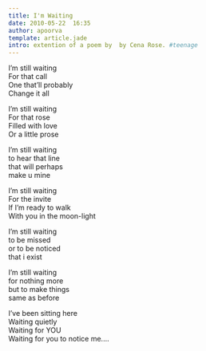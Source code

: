 ```yaml
---
title: I'm Waiting
date: 2010-05-22  16:35
author: apoorva
template: article.jade
intro: extention of a poem by  by Cena Rose. #teenage
---
```


I’m still waiting  
For that call  
One that’ll probably  
Change it all

 

I’m still waiting  
For that rose  
Filled with love  
Or a little prose

 

I’m still waiting  
to hear that line  
that will perhaps  
make u mine

 

 

I’m still waiting  
For the invite  
If I’m ready to walk  
With you in the moon-light

 

I’m still waiting  
to be missed  
or to be noticed  
that i exist

 

I’m still waiting  
for nothing more  
but to make things  
same as before

 

I’ve been sitting here  
Waiting quietly  
Waiting for YOU  
Waiting for you to notice me....

